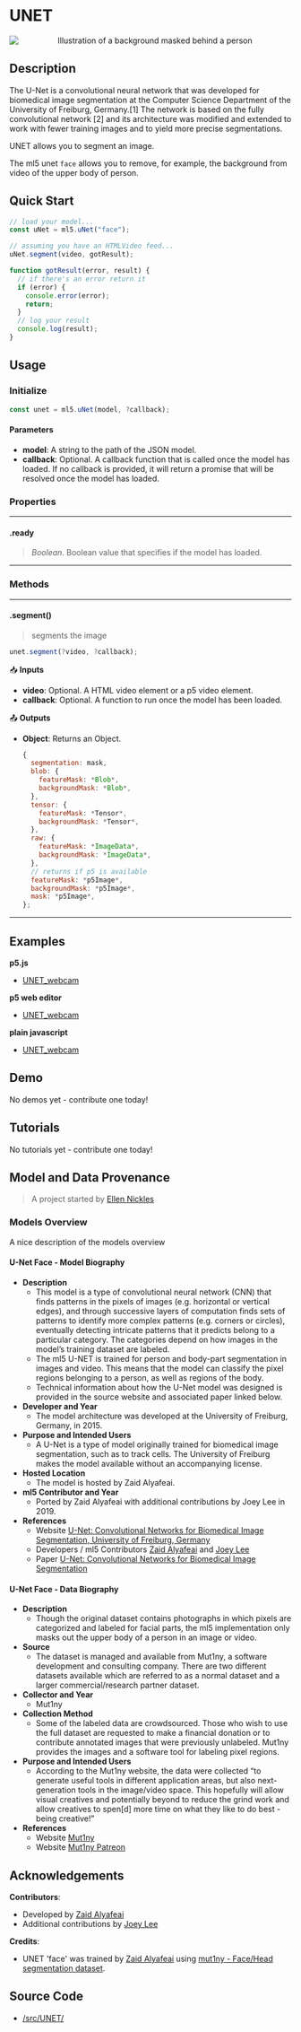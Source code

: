 # UNET

<center>
    <img style="display:block; max-height:20rem" alt="Illustration of a background masked behind a person" src="assets/header-unet.png">
</center>

## Description

The U-Net is a convolutional neural network that was developed for biomedical image segmentation at the Computer Science Department of the University of Freiburg, Germany.[1] The network is based on the fully convolutional network [2] and its architecture was modified and extended to work with fewer training images and to yield more precise segmentations.

UNET allows you to segment an image.

The ml5 unet `face` allows you to remove, for example, the background from video of the upper body of person.

## Quick Start

```js
// load your model...
const uNet = ml5.uNet("face");

// assuming you have an HTMLVideo feed...
uNet.segment(video, gotResult);

function gotResult(error, result) {
  // if there's an error return it
  if (error) {
    console.error(error);
    return;
  }
  // log your result
  console.log(result);
}
```

## Usage

### Initialize

```js
const unet = ml5.uNet(model, ?callback);
```

#### Parameters

- **model**: A string to the path of the JSON model.
- **callback**: Optional. A callback function that is called once the model has loaded. If no callback is provided, it will return a promise that will be resolved once the model has loaded.

### Properties

---

#### .ready

> _Boolean_. Boolean value that specifies if the model has loaded.

---

### Methods

<!-- /////////////////////
FUNCTION DEFINITION START
* Notice that each function definition is wrapped in three stars `***`
* This creates lines to contain everything
///////////////////////// -->

---

#### .segment()

> segments the image

```js
unet.segment(?video, ?callback);
```

📥 **Inputs**

- **video**: Optional. A HTML video element or a p5 video element.
- **callback**: Optional. A function to run once the model has been loaded.

📤 **Outputs**

- **Object**: Returns an Object.
  ```js
  {
    segmentation: mask,
    blob: {
      featureMask: *Blob*,
      backgroundMask: *Blob*,
    },
    tensor: {
      featureMask: *Tensor*,
      backgroundMask: *Tensor*,
    },
    raw: {
      featureMask: *ImageData*,
      backgroundMask: *ImageData*,
    },
    // returns if p5 is available
    featureMask: *p5Image*,
    backgroundMask: *p5Image*,
    mask: *p5Image*,
  };
  ```

---

## Examples

**p5.js**

- [UNET_webcam](https://github.com/ml5js/ml5-library/tree/main/examples/p5js/UNET/UNET_webcam)

**p5 web editor**

- [UNET_webcam](https://editor.p5js.org/ml5/sketches/UNET_webcam)

**plain javascript**

- [UNET_webcam](https://github.com/ml5js/ml5-library/tree/main/examples/javascript/UNET/UNET_webcam)

## Demo

No demos yet - contribute one today!

## Tutorials

No tutorials yet - contribute one today!

## Model and Data Provenance

> A project started by [Ellen Nickles](https://github.com/ellennickles/)

### Models Overview

A nice description of the models overview

#### U-Net Face - Model Biography

- **Description**
  - This model is a type of convolutional neural network (CNN) that finds patterns in the pixels of images (e.g. horizontal or vertical edges), and through successive layers of computation finds sets of patterns to identify more complex patterns (e.g. corners or circles), eventually detecting intricate patterns that it predicts belong to a particular category. The categories depend on how images in the model’s training dataset are labeled.
  - The ml5 U-NET is trained for person and body-part segmentation in images and video. This means that the model can classify the pixel regions belonging to a person, as well as regions of the body.
  - Technical information about how the U-Net model was designed is provided in the source website and associated paper linked below.
- **Developer and Year**
  - The model architecture was developed at the University of Freiburg, Germany, in 2015.
- **Purpose and Intended Users**
  - A U-Net is a type of model originally trained for biomedical image segmentation, such as to track cells. The University of Freiburg makes the model available without an accompanying license.
- **Hosted Location**
  - The model is hosted by Zaid Alyafeai.
- **ml5 Contributor and Year**
  - Ported by Zaid Alyafeai with additional contributions by Joey Lee in 2019.
- **References**
  - Website [U-Net: Convolutional Networks for Biomedical Image Segmentation, University of Freiburg, Germany](https://lmb.informatik.uni-freiburg.de/people/ronneber/u-net/)
  - Developers / ml5 Contributors [Zaid Alyafeai](https://github.com/zaidalyafeai) and [Joey Lee](https://github.com/joeyklee)
  - Paper [U-Net: Convolutional Networks for Biomedical Image Segmentation](https://arxiv.org/abs/1505.04597)

#### U-Net Face - Data Biography

- **Description**
  - Though the original dataset contains photographs in which pixels are categorized and labeled for facial parts, the ml5 implementation only masks out the upper body of a person in an image or video.
- **Source**
  - The dataset is managed and available from Mut1ny, a software development and consulting company. There are two different datasets available which are referred to as a normal dataset and a larger commercial/research partner dataset.
- **Collector and Year**
  - Mut1ny
- **Collection Method**
  - Some of the labeled data are crowdsourced. Those who wish to use the full dataset are requested to make a financial donation or to contribute annotated images that were previously unlabeled. Mut1ny provides the images and a software tool for labeling pixel regions.
- **Purpose and Intended Users**
  - According to the Mut1ny website, the data were collected “to generate useful tools in different application areas, but also next-generation tools in the image/video space. This hopefully will allow visual creatives and potentially beyond to reduce the grind work and allow creatives to spen[d] more time on what they like to do best - being creative!”
- **References**
  - Website [Mut1ny](https://www.mut1ny.com/face-headsegmentation-dataset)
  - Website [Mut1ny Patreon](https://www.patreon.com/mut1ny)

## Acknowledgements

**Contributors**:

- Developed by [Zaid Alyafeai](https://github.com/zaidalyafeai)
- Additional contributions by [Joey Lee](https://github.com/joeyklee)

**Credits**:

- UNET 'face' was trained by [Zaid Alyafeai](https://github.com/zaidalyafeai) using [mut1ny - Face/Head segmentation dataset](http://www.mut1ny.com/face-headsegmentation-dataset).

## Source Code

- [/src/UNET/](https://github.com/ml5js/ml5-library/tree/main/src/UNET)
